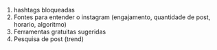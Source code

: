 1. hashtags bloqueadas
2. Fontes para entender o instagram (engajamento, quantidade de post, horario, algoritmo)
3. Ferramentas gratuitas sugeridas
4. Pesquisa de post (trend)